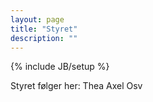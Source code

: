 ```yaml
---
layout: page
title: "Styret"
description: ""
---
```

{% include JB/setup %}

Styret følger her:
Thea
Axel
Osv